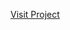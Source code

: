 [Visit Project]([https://dreigannadoit.github.io/Pages/header-page.html](https://dreigannadoit.github.io/madeeasy.github.io/Pages/header-page.html)https://dreigannadoit.github.io/madeeasy.github.io/Pages/header-page.html)
